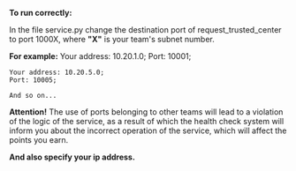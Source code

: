 **To run correctly:**


In the file service.py change the destination port of request_trusted_center to port 1000X,
where **"X"** is your team's subnet number. 


**For example:** 
    Your address: 10.20.1.0; 
    Port: 10001; 

    Your address: 10.20.5.0; 
    Port: 10005; 
    
    And so on... 


**Attention!** 
The use of ports belonging to other teams will lead to a violation of the logic of the service, 
as a result of which the health check system will inform you 
about the incorrect operation of the service, which will affect the points you earn.

**And also specify your ip address.**